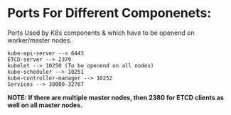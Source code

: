 # Ports For Different Componenets:

Ports Used by K8s components & which have to be openend on worker/master nodes.

```
kube-api-server --> 6443
ETCD-server --> 2379
kubelet --> 10250 (To be openend on all nodes)
kube-scheduler --> 10251
kube-controller-manager --> 10252
Services --> 30000-32767
```

**NOTE: If there are multiple master nodes, then 2380 for ETCD clients as well on all master nodes.**
